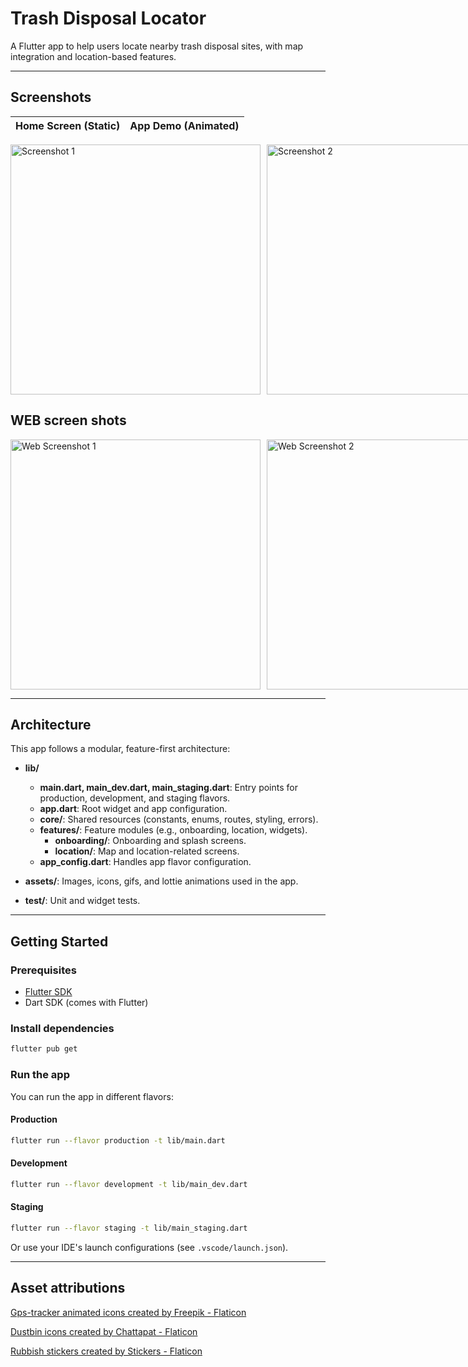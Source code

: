 # Trash Disposal Locator

A Flutter app to help users locate nearby trash disposal sites, with map integration and location-based features.

---

## Screenshots

| Home Screen (Static) | App Demo (Animated) |
|---------------------|---------------------|
<div style="display: flex; gap: 10px;">
  <img src="https://github.com/user-attachments/assets/1fc7605e-d4b9-4e37-b673-d49d4bc992bf" alt="Screenshot 1" width="400" height="400" />
  <img src="https://github.com/user-attachments/assets/d8f63018-dfd8-4ea6-ab5d-8d312027a4a4" alt="Screenshot 2" width="400" height="400" />
</div>

## WEB screen shots
<div style="display: flex; gap: 10px;">
  <img src="https://github.com/user-attachments/assets/50885e8b-3dbf-495c-a607-9cc77e607871" alt="Web Screenshot 1" width="400" height="400" />
  <img src="https://github.com/user-attachments/assets/aa858f3c-0c97-4220-89eb-833323550e34" alt="Web Screenshot 2" width="400" height="400" />
</div>

---

## Architecture

This app follows a modular, feature-first architecture:

- **lib/**
  - **main.dart, main_dev.dart, main_staging.dart**: Entry points for production, development, and staging flavors.
  - **app.dart**: Root widget and app configuration.
  - **core/**: Shared resources (constants, enums, routes, styling, errors).
  - **features/**: Feature modules (e.g., onboarding, location, widgets).
    - **onboarding/**: Onboarding and splash screens.
    - **location/**: Map and location-related screens.
  - **app_config.dart**: Handles app flavor configuration.

- **assets/**: Images, icons, gifs, and lottie animations used in the app.

- **test/**: Unit and widget tests.

---

## Getting Started

### Prerequisites
- [Flutter SDK](https://flutter.dev/docs/get-started/install)
- Dart SDK (comes with Flutter)

### Install dependencies
```bash
flutter pub get
```

### Run the app
You can run the app in different flavors:

#### Production
```bash
flutter run --flavor production -t lib/main.dart
```

#### Development
```bash
flutter run --flavor development -t lib/main_dev.dart
```

#### Staging
```bash
flutter run --flavor staging -t lib/main_staging.dart
```

Or use your IDE's launch configurations (see `.vscode/launch.json`).

---

## Asset attributions

<a href="https://www.flaticon.com/free-animated-icons/gps-tracker" title="gps-tracker animated icons">Gps-tracker animated icons created by Freepik - Flaticon</a>

<a href="https://www.flaticon.com/free-icons/dustbin" title="dustbin icons">Dustbin icons created by Chattapat - Flaticon</a>

<a href="https://www.flaticon.com/free-stickers/rubbish" title="rubbish stickers">Rubbish stickers created by Stickers - Flaticon</a>






